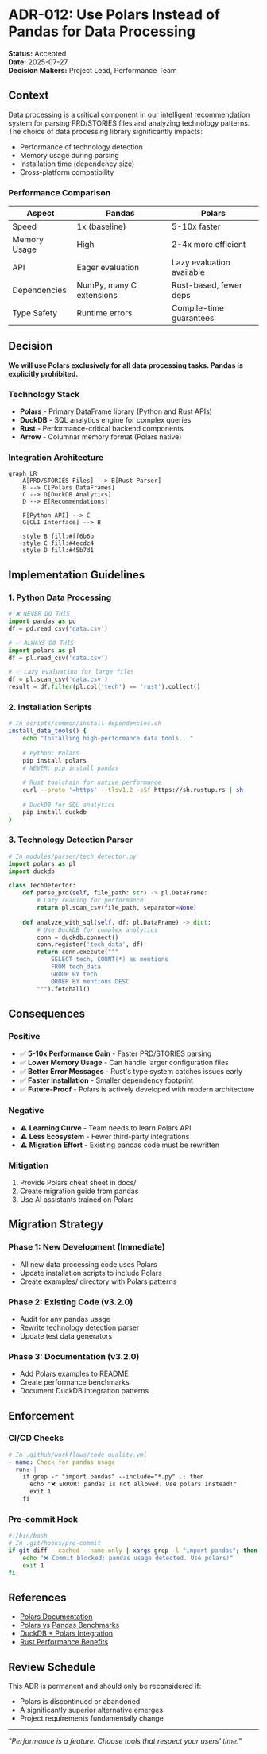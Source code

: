 # ADR-012: Use Polars Instead of Pandas for Data Processing

**Status:** Accepted  
**Date:** 2025-07-27  
**Decision Makers:** Project Lead, Performance Team

## Context

Data processing is a critical component in our intelligent recommendation system for parsing PRD/STORIES files and analyzing technology patterns. The choice of data processing library significantly impacts:

- Performance of technology detection
- Memory usage during parsing
- Installation time (dependency size)
- Cross-platform compatibility

### Performance Comparison

| Aspect | Pandas | Polars |
|--------|--------|--------|
| Speed | 1x (baseline) | 5-10x faster |
| Memory Usage | High | 2-4x more efficient |
| API | Eager evaluation | Lazy evaluation available |
| Dependencies | NumPy, many C extensions | Rust-based, fewer deps |
| Type Safety | Runtime errors | Compile-time guarantees |

## Decision

**We will use Polars exclusively for all data processing tasks. Pandas is explicitly prohibited.**

### Technology Stack
- **Polars** - Primary DataFrame library (Python and Rust APIs)
- **DuckDB** - SQL analytics engine for complex queries
- **Rust** - Performance-critical backend components
- **Arrow** - Columnar memory format (Polars native)

### Integration Architecture

```mermaid
graph LR
    A[PRD/STORIES Files] --> B[Rust Parser]
    B --> C[Polars DataFrames]
    C --> D[DuckDB Analytics]
    D --> E[Recommendations]
    
    F[Python API] --> C
    G[CLI Interface] --> B
    
    style B fill:#ff6b6b
    style C fill:#4ecdc4
    style D fill:#45b7d1
```

## Implementation Guidelines

### 1. Python Data Processing
```python
# ❌ NEVER DO THIS
import pandas as pd
df = pd.read_csv('data.csv')

# ✅ ALWAYS DO THIS
import polars as pl
df = pl.read_csv('data.csv')

# ✅ Lazy evaluation for large files
df = pl.scan_csv('data.csv')
result = df.filter(pl.col('tech') == 'rust').collect()
```

### 2. Installation Scripts
```bash
# In scripts/common/install-dependencies.sh
install_data_tools() {
    echo "Installing high-performance data tools..."
    
    # Python: Polars
    pip install polars
    # NEVER: pip install pandas
    
    # Rust toolchain for native performance
    curl --proto '=https' --tlsv1.2 -sSf https://sh.rustup.rs | sh
    
    # DuckDB for SQL analytics
    pip install duckdb
}
```

### 3. Technology Detection Parser
```python
# In modules/parser/tech_detector.py
import polars as pl
import duckdb

class TechDetector:
    def parse_prd(self, file_path: str) -> pl.DataFrame:
        # Lazy reading for performance
        return pl.scan_csv(file_path, separator=None)
    
    def analyze_with_sql(self, df: pl.DataFrame) -> dict:
        # Use DuckDB for complex analytics
        conn = duckdb.connect()
        conn.register('tech_data', df)
        return conn.execute("""
            SELECT tech, COUNT(*) as mentions
            FROM tech_data
            GROUP BY tech
            ORDER BY mentions DESC
        """).fetchall()
```

## Consequences

### Positive
- ✅ **5-10x Performance Gain** - Faster PRD/STORIES parsing
- ✅ **Lower Memory Usage** - Can handle larger configuration files
- ✅ **Better Error Messages** - Rust's type system catches issues early
- ✅ **Faster Installation** - Smaller dependency footprint
- ✅ **Future-Proof** - Polars is actively developed with modern architecture

### Negative
- ⚠️ **Learning Curve** - Team needs to learn Polars API
- ⚠️ **Less Ecosystem** - Fewer third-party integrations
- ⚠️ **Migration Effort** - Existing pandas code must be rewritten

### Mitigation
1. Provide Polars cheat sheet in docs/
2. Create migration guide from pandas
3. Use AI assistants trained on Polars

## Migration Strategy

### Phase 1: New Development (Immediate)
- All new data processing code uses Polars
- Update installation scripts to include Polars
- Create examples/ directory with Polars patterns

### Phase 2: Existing Code (v3.2.0)
- Audit for any pandas usage
- Rewrite technology detection parser
- Update test data generators

### Phase 3: Documentation (v3.2.0)
- Add Polars examples to README
- Create performance benchmarks
- Document DuckDB integration patterns

## Enforcement

### CI/CD Checks
```yaml
# In .github/workflows/code-quality.yml
- name: Check for pandas usage
  run: |
    if grep -r "import pandas" --include="*.py" .; then
      echo "❌ ERROR: pandas is not allowed. Use polars instead!"
      exit 1
    fi
```

### Pre-commit Hook
```bash
#!/bin/bash
# In .git/hooks/pre-commit
if git diff --cached --name-only | xargs grep -l "import pandas"; then
    echo "❌ Commit blocked: pandas usage detected. Use polars!"
    exit 1
fi
```

## References

- [Polars Documentation](https://pola-rs.github.io/polars-book/)
- [Polars vs Pandas Benchmarks](https://www.pola.rs/benchmarks.html)
- [DuckDB + Polars Integration](https://duckdb.org/docs/guides/python/polars)
- [Rust Performance Benefits](https://www.rust-lang.org/learn/get-started)

## Review Schedule

This ADR is permanent and should only be reconsidered if:
- Polars is discontinued or abandoned
- A significantly superior alternative emerges
- Project requirements fundamentally change

---

*"Performance is a feature. Choose tools that respect your users' time."*